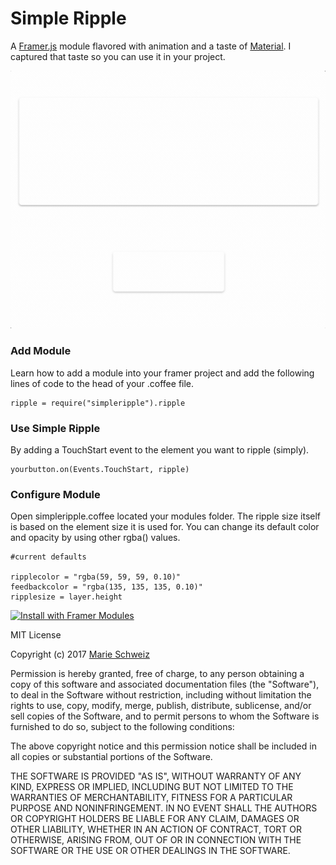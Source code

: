# Simple Ripple

A [Framer.js](https://github.com/koenbok/Framer) module flavored with animation and a taste of [Material](https://material.io). I captured that taste so you can use it in your project. 

[![Simple-Ripple Demo](/simple-ripple-demo.gif)](https://framer.cloud/GiKhM)

### Add Module
Learn how to add a module into your framer project and add the following lines of code to the head of your .coffee file.

```
ripple = require("simpleripple").ripple
```
### Use Simple Ripple
By adding a TouchStart event to the element you want to ripple (simply).

```
yourbutton.on(Events.TouchStart, ripple)
```

### Configure Module
Open simpleripple.coffee located your modules folder. The ripple size itself is based on the element size it is used for. You can change its default color and opacity by using other rgba() values.

```
#current defaults

ripplecolor = "rgba(59, 59, 59, 0.10)"
feedbackcolor = "rgba(135, 135, 135, 0.10)"
ripplesize = layer.height
```

<a href='https://open.framermodules.com/<Simple Ripple>'>
    <img alt='Install with Framer Modules'
    src='https://www.framermodules.com/assets/badge@2x.png' width='160' height='40' />
</a>


MIT License

Copyright (c) 2017 [Marie Schweiz](https://twitter.com/ma_rylou)

Permission is hereby granted, free of charge, to any person obtaining a copy
of this software and associated documentation files (the "Software"), to deal
in the Software without restriction, including without limitation the rights
to use, copy, modify, merge, publish, distribute, sublicense, and/or sell
copies of the Software, and to permit persons to whom the Software is
furnished to do so, subject to the following conditions:

The above copyright notice and this permission notice shall be included in all
copies or substantial portions of the Software.

THE SOFTWARE IS PROVIDED "AS IS", WITHOUT WARRANTY OF ANY KIND, EXPRESS OR
IMPLIED, INCLUDING BUT NOT LIMITED TO THE WARRANTIES OF MERCHANTABILITY,
FITNESS FOR A PARTICULAR PURPOSE AND NONINFRINGEMENT. IN NO EVENT SHALL THE
AUTHORS OR COPYRIGHT HOLDERS BE LIABLE FOR ANY CLAIM, DAMAGES OR OTHER
LIABILITY, WHETHER IN AN ACTION OF CONTRACT, TORT OR OTHERWISE, ARISING FROM,
OUT OF OR IN CONNECTION WITH THE SOFTWARE OR THE USE OR OTHER DEALINGS IN THE
SOFTWARE.